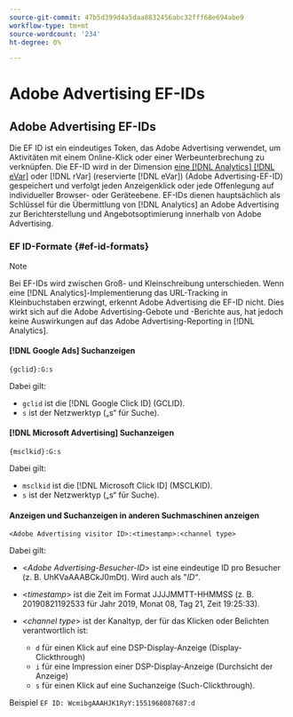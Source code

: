```yaml
---
source-git-commit: 47b5d399d4a5daa8832456abc32fff68e694abe9
workflow-type: tm+mt
source-wordcount: '234'
ht-degree: 0%

---
```

# Adobe Advertising EF-IDs

## Adobe Advertising EF-IDs

Die EF ID ist ein eindeutiges Token, das Adobe Advertising verwendet, um Aktivitäten mit einem Online-Klick oder einer Werbeunterbrechung zu verknüpfen. Die EF-ID wird in der Dimension [eine [!DNL Analytics] [!DNL eVar]](https://experienceleague.adobe.com/docs/analytics/components/dimensions/evar.html) oder [!DNL rVar] (reservierte [!DNL eVar]) (Adobe Advertising-EF-ID) gespeichert und verfolgt jeden Anzeigenklick oder jede Offenlegung auf individueller Browser- oder Geräteebene. EF-IDs dienen hauptsächlich als Schlüssel für die Übermittlung von [!DNL Analytics] an Adobe Advertising zur Berichterstellung und Angebotsoptimierung innerhalb von Adobe Advertising.

### EF ID-Formate {#ef-id-formats}

>[!NOTE]
>
>Bei EF-IDs wird zwischen Groß- und Kleinschreibung unterschieden. Wenn eine [!DNL Analytics]-Implementierung das URL-Tracking in Kleinbuchstaben erzwingt, erkennt Adobe Advertising die EF-ID nicht. Dies wirkt sich auf die Adobe Advertising-Gebote und -Berichte aus, hat jedoch keine Auswirkungen auf das Adobe Advertising-Reporting in [!DNL Analytics].

#### [!DNL Google Ads] Suchanzeigen

```
{gclid}:G:s
```

Dabei gilt:

* `gclid` ist die [!DNL Google Click ID] (GCLID).
* `s` ist der Netzwerktyp („s“ für Suche).

#### [!DNL Microsoft Advertising] Suchanzeigen

```
{msclkid}:G:s
```

Dabei gilt:

* `msclkid` ist die [!DNL Microsoft Click ID] (MSCLKID).
* `s` ist der Netzwerktyp („s“ für Suche).

#### Anzeigen und Suchanzeigen in anderen Suchmaschinen anzeigen

```
<Adobe Advertising visitor ID>:<timestamp>:<channel type>
```

Dabei gilt:

* &lt;*Adobe Advertising-Besucher-ID*> ist eine eindeutige ID pro Besucher (z. B. UhKVaAAABCkJ0mDt). Wird auch als &quot;*ID“*.

* &lt;*timestamp*> ist die Zeit im Format JJJJMMTT-HHMMSS (z. B. 20190821192533 für Jahr 2019, Monat 08, Tag 21, Zeit 19:25:33).

* &lt;*channel type*> ist der Kanaltyp, der für das Klicken oder Belichten verantwortlich ist:

   * `d` für einen Klick auf eine DSP-Display-Anzeige (Display-Clickthrough)
   * `i` für eine Impression einer DSP-Display-Anzeige (Durchsicht der Anzeige)
   * `s` für einen Klick auf eine Suchanzeige (Such-Clickthrough).

Beispiel `EF ID: WcmibgAAAHJK1RyY:1551968087687:d`
